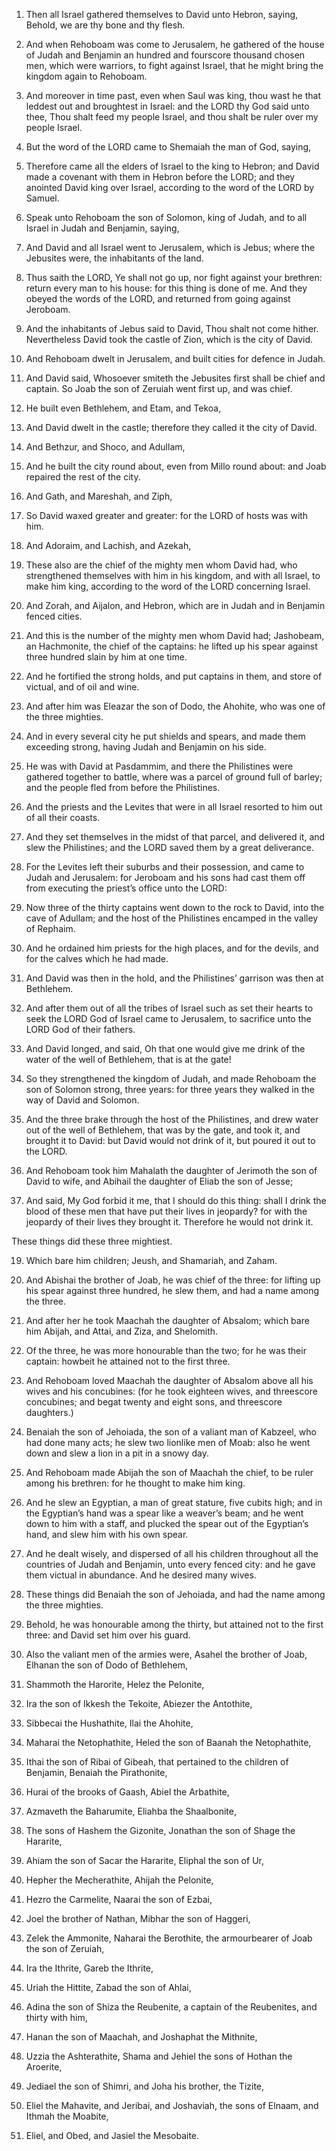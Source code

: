 1. Then all Israel gathered themselves to David unto Hebron, saying,
Behold, we are thy bone and thy flesh.

1. And when Rehoboam was come to Jerusalem, he gathered of the house
of Judah and Benjamin an hundred and fourscore thousand chosen men,
which were warriors, to fight against Israel, that he might bring the
kingdom again to Rehoboam.

2. And moreover in time past, even when Saul was king, thou wast he
that leddest out and broughtest in Israel: and the LORD thy God said
unto thee, Thou shalt feed my people Israel, and thou shalt be ruler
over my people Israel.

2. But the word of the LORD came to Shemaiah the man of God, saying,

3. Therefore came all the elders of Israel to the king to Hebron;
and David made a covenant with them in Hebron before the LORD; and
they anointed David king over Israel, according to the word of the
LORD by Samuel.

3. Speak unto Rehoboam the son of Solomon, king of Judah, and to all
Israel in Judah and Benjamin, saying,

4. And David and all Israel went to Jerusalem, which is Jebus; where
the Jebusites were, the inhabitants of the land.

4. Thus saith the LORD, Ye
shall not go up, nor fight against your brethren: return every man to
his house: for this thing is done of me. And they obeyed the words of
the LORD, and returned from going against Jeroboam.

5. And the inhabitants of Jebus said to David, Thou shalt not come
hither. Nevertheless David took the castle of Zion, which is the city
of David.

5. And Rehoboam dwelt in Jerusalem, and built cities for defence in
Judah.

6. And David said, Whosoever smiteth the Jebusites first shall be
chief and captain. So Joab the son of Zeruiah went first up, and was
chief.

6. He built even Bethlehem, and Etam, and Tekoa,

7. And David dwelt in the castle; therefore they called it the city
of David.

7. And Bethzur,
and Shoco, and Adullam,

8. And he built the city round about, even from Millo round about:
and Joab repaired the rest of the city.

8. And Gath, and Mareshah, and Ziph,

9. So David waxed greater and greater: for the LORD of hosts was
with him.

9. And Adoraim, and Lachish, and Azekah,

10. These also are the chief of the mighty men whom David had, who
strengthened themselves with him in his kingdom, and with all Israel,
to make him king, according to the word of the LORD concerning Israel.

10. And Zorah, and Aijalon,
and Hebron, which are in Judah and in Benjamin fenced cities.

11. And this is the number of the mighty men whom David had;
Jashobeam, an Hachmonite, the chief of the captains: he lifted up his
spear against three hundred slain by him at one time.

11. And he fortified the strong holds, and put captains in them, and
store of victual, and of oil and wine.

12. And after him was Eleazar the son of Dodo, the Ahohite, who was
one of the three mighties.

12. And in every several city he put shields and spears, and made
them exceeding strong, having Judah and Benjamin on his side.

13. He was with David at Pasdammim, and there the Philistines were
gathered together to battle, where was a parcel of ground full of
barley; and the people fled from before the Philistines.

13. And the priests and the Levites that were in all Israel resorted
to him out of all their coasts.

14. And they set themselves in the midst of that parcel, and
delivered it, and slew the Philistines; and the LORD saved them by a
great deliverance.

14. For the Levites left their suburbs and their possession, and
came to Judah and Jerusalem: for Jeroboam and his sons had cast them
off from executing the priest’s office unto the LORD:

15. Now three of the thirty captains went down to the rock to David,
into the cave of Adullam; and the host of the Philistines encamped in
the valley of Rephaim.

15. And he
ordained him priests for the high places, and for the devils, and for
the calves which he had made.

16. And David was then in the hold, and the Philistines’ garrison
was then at Bethlehem.

16. And after them out of all the tribes of Israel such as set their
hearts to seek the LORD God of Israel came to Jerusalem, to sacrifice
unto the LORD God of their fathers.

17. And David longed, and said, Oh that one would give me drink of
the water of the well of Bethlehem, that is at the gate!

17. So they strengthened the kingdom of Judah, and made Rehoboam the
son of Solomon strong, three years: for three years they walked in the
way of David and Solomon.

18. And
the three brake through the host of the Philistines, and drew water
out of the well of Bethlehem, that was by the gate, and took it, and
brought it to David: but David would not drink of it, but poured it
out to the LORD.

18. And Rehoboam took him Mahalath the daughter of Jerimoth the son
of David to wife, and Abihail the daughter of Eliab the son of Jesse;

19. And said, My God forbid it me, that I should do this thing:
shall I drink the blood of these men that have put their lives in
jeopardy? for with the jeopardy of their lives they brought it.
Therefore he would not drink it.

These things did these three mightiest.

19. Which bare him children; Jeush, and Shamariah, and Zaham.

20. And Abishai the brother of Joab, he was chief of the three: for
lifting up his spear against three hundred, he slew them, and had a
name among the three.

20. And after her he took Maachah the daughter of Absalom; which
bare him Abijah, and Attai, and Ziza, and Shelomith.

21. Of the three, he was more honourable than the two; for he was
their captain: howbeit he attained not to the first three.

21. And Rehoboam loved Maachah the daughter of Absalom above all his
wives and his concubines: (for he took eighteen wives, and threescore
concubines; and begat twenty and eight sons, and threescore
daughters.)

22. Benaiah the son of Jehoiada, the son of a valiant man of
Kabzeel, who had done many acts; he slew two lionlike men of Moab:
also he went down and slew a lion in a pit in a snowy day.

22. And Rehoboam made Abijah the son of Maachah the
chief, to be ruler among his brethren: for he thought to make him
king.

23. And he slew an Egyptian, a man of great stature, five cubits
high; and in the Egyptian’s hand was a spear like a weaver’s beam; and
he went down to him with a staff, and plucked the spear out of the
Egyptian’s hand, and slew him with his own spear.

23. And he dealt wisely, and dispersed of all his children
throughout all the countries of Judah and Benjamin, unto every fenced
city: and he gave them victual in abundance. And he desired many
wives.

24. These things did Benaiah the son of Jehoiada, and had the name
among the three mighties.

25. Behold, he was honourable among the thirty, but attained not to
the first three: and David set him over his guard.

26. Also the valiant men of the armies were, Asahel the brother of
Joab, Elhanan the son of Dodo of Bethlehem,

27. Shammoth the
Harorite, Helez the Pelonite,

28. Ira the son of Ikkesh the Tekoite,
Abiezer the Antothite,

29. Sibbecai the Hushathite, Ilai the
Ahohite,

30. Maharai the Netophathite, Heled the son of Baanah the
Netophathite,

31. Ithai the son of Ribai of Gibeah, that pertained
to the children of Benjamin, Benaiah the Pirathonite,

32. Hurai of
the brooks of Gaash, Abiel the Arbathite,

33. Azmaveth the
Baharumite, Eliahba the Shaalbonite,

34. The sons of Hashem the
Gizonite, Jonathan the son of Shage the Hararite,

35. Ahiam the son
of Sacar the Hararite, Eliphal the son of Ur,

36. Hepher the
Mecherathite, Ahijah the Pelonite,

37. Hezro the Carmelite, Naarai
the son of Ezbai,

38. Joel the brother of Nathan, Mibhar the son of
Haggeri,

39. Zelek the Ammonite, Naharai the Berothite, the
armourbearer of Joab the son of Zeruiah,

40. Ira the Ithrite, Gareb
the Ithrite,

41. Uriah the Hittite, Zabad the son of Ahlai,

42. Adina the son of Shiza the Reubenite, a captain of the Reubenites, and
thirty with him,

43. Hanan the son of Maachah, and Joshaphat the
Mithnite,

44. Uzzia the Ashterathite, Shama and Jehiel the sons of
Hothan the Aroerite,

45. Jediael the son of Shimri, and Joha his
brother, the Tizite,

46. Eliel the Mahavite, and Jeribai, and
Joshaviah, the sons of Elnaam, and Ithmah the Moabite,

47. Eliel,
and Obed, and Jasiel the Mesobaite.